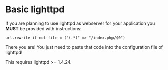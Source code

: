 # Basic lighttpd
If you are planning to use lighttpd as webserver for your application you
__MUST__ be provided with instructions:

```
url.rewrite-if-not-file = ("(.*)" => "/index.php/$0")
```

There you are! You just need to paste that code into the configuration file of lighttpd!

This requires lighttpd >= 1.4.24.